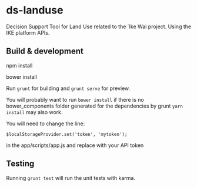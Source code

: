 # ds-landuse
Decision Support Tool for Land Use related to the `Ike Wai project.  Using the IKE platform APIs.

## Build & development
npm install

bower install

Run `grunt` for building and `grunt serve` for preview.

You will probably want to run `bower install` if there is no bower_components folder generated for the dependencies by grunt
`yarn install` may also work.

You will need to change the line:

```
$localStorageProvider.set('token', 'mytoken');
```
 
in the app/scripts/app.js and replace with your API token

## Testing

Running `grunt test` will run the unit tests with karma.
